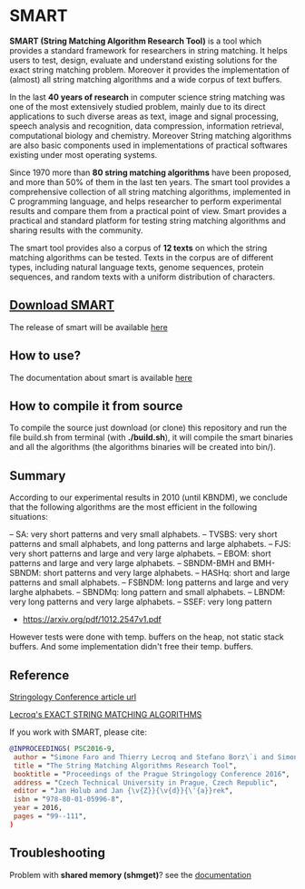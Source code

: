 # SMART
**SMART (String Matching Algorithm Research Tool)** is a tool which provides a standard framework for researchers in string matching. It helps users to test, design, evaluate and understand existing solutions for the exact string matching problem. Moreover it provides the implementation of (almost) all string matching algorithms and a wide corpus of text buffers.

In the last **40 years of research** in computer science string matching was one of the most extensively studied problem, mainly due to its direct applications to such diverse areas as text, image and signal processing, speech analysis and recognition, data compression, information retrieval, computational biology and chemistry. Moreover String matching algorithms are also basic components used in implementations of practical softwares existing under most operating systems.

Since 1970 more than **80 string matching algorithms** have been proposed, and more than 50% of them in the last ten years. The smart tool provides a comprehensive collection of all string matching algorithms, implemented in C programming language, and helps researcher to perform experimental results and compare them from a practical point of view. Smart provides a practical and standard platform for testing string matching algorithms and sharing results with the community.

The smart tool provides also a corpus of **12 texts** on which the string matching algorithms can be tested. Texts in the corpus are of different types, including natural language texts, genome sequences, protein sequences, and random texts with a uniform distribution of characters.

## [Download SMART](https://github.com/smart-tool/smart/releases)
The release of smart will be available [here](https://github.com/smart-tool/smart/releases)

## How to use?
The documentation about smart is available [here](https://www.dmi.unict.it/faro/smart/howto.php)

## How to compile it from source
To compile the source just download (or clone) this repository and run the file build.sh from terminal (with **./build.sh**), it will compile the smart binaries and all the algorithms (the algorithms binaries will be created into bin/).

## Summary

According to our experimental results in 2010 (until KBNDM), we conclude
that the following algorithms are the most efficient in the following situations:

– SA: very short patterns and very small alphabets.
– TVSBS: very short patterns and small alphabets, and long patterns and large alphabets.
– FJS: very short patterns and large and very large alphabets.
– EBOM: short patterns and large and very large alphabets.
– SBNDM-BMH and BMH-SBNDM: short patterns and very large alphabets.
– HASHq: short and large patterns and small alphabets.
– FSBNDM: long patterns and large and very larghe alphabets.
– SBNDMq: long pattern and small alphabets.
– LBNDM: very long patterns and very large alphabets.
– SSEF: very long pattern

- https://arxiv.org/pdf/1012.2547v1.pdf

However tests were done with temp. buffers on the heap, not static stack buffers.
And some implementation didn't free their temp. buffers.

## Reference

[Stringology Conference article url](https://www.stringology.org/event/2016/p09.html)

[Lecroq's EXACT STRING MATCHING ALGORITHMS](https://www-igm.univ-mlv.fr/~lecroq/string/)

If you work with SMART, please cite:
```BibTeX
@INPROCEEDINGS( PSC2016-9, 
 author = "Simone Faro and Thierry Lecroq and Stefano Borz\`i and Simone Di Mauro and Alessandro Maggio",
 title = "The String Matching Algorithms Research Tool",
 booktitle = "Proceedings of the Prague Stringology Conference 2016",
 address = "Czech Technical University in Prague, Czech Republic",
 editor = "Jan Holub and Jan {\v{Z}}{\v{d}}{\'{a}}rek",
 isbn = "978-80-01-05996-8",
 year = 2016,
 pages = "99--111",
)
```

## Troubleshooting

Problem with **shared memory (shmget)**? see the [documentation](https://www.dmi.unict.it/faro/smart/howto.php)
